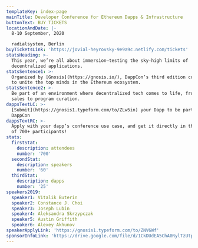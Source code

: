 ```yaml
---
templateKey: index-page
mainTitle: Developer Conference for Ethereum Dapps & Infrastructure
buttonText: BUY TICKETS
locationAndDate: |-
  8-10 September, 2020

  radialsystem, Berlin
buyTicketsLink: 'https://jovial-heyrovsky-9e9a9c.netlify.com/tickets'
statsHeading: >-
  This year, we’re all about immersion—testing the sky-high limits of
  decentralized applications.
statsSentence1: >-
  Organized by [Gnosis](https://gnosis.io/), DappCon’s third edition continues
  to unite the top minds in the Ethereum ecosystem.
statsSentence2: >-
  Be part of an environment where decentralized tech comes to life, from ticket
  sales to program curation.
dappsTextLC: >-
  [Submit](https://gnosis1.typeform.com/to/ZLw5in) your Dapp to be part of
  DappCon
dappsTextRC: >-
  Apply with your dapp’s conference use case, and get it directly in the hands
  of 700+ participants!
stats:
  firstStat:
    description: attendees
    number: '700'
  secondStat:
    description: speakers
    number: '60'
  thirdStat:
    description: dapps
    number: '25'
speakers2019:
  speaker1: Vitalik Buterin
  speaker2: Constance J. Choi
  speaker3: Joseph Lubin
  speaker4: Aleksandra Skrzypczak
  speaker5: Austin Griffith
  speaker6: Alexey Akhunov
speakerApplyLink: 'https://gnosis1.typeform.com/to/ZNV6Wf'
sponsorInfoLink: 'https://drive.google.com/file/d/1CkDUdEA5ChA0RylTzUtplVQQiJiUfTnn/view '
---
```


